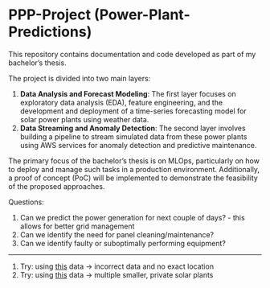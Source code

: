 # **PPP-Project** (Power-Plant-Predictions)

This repository contains documentation and code developed as part of my bachelor’s thesis.

The project is divided into two main layers:
1. **Data Analysis and Forecast Modeling**: The first layer focuses on exploratory data analysis (EDA), feature engineering, and the development and deployment of a time-series forecasting model for solar power plants using weather data.
2. **Data Streaming and Anomaly Detection**: The second layer involves building a pipeline to stream simulated data from these power plants using AWS services for anomaly detection and predictive maintenance.

The primary focus of the bachelor’s thesis is on MLOps, particularly on how to deploy and manage such tasks in a production environment. Additionally, a proof of concept (PoC) will be implemented to demonstrate the feasibility of the proposed approaches.

Questions:

1. Can we predict the power generation for next couple of days? - this allows for better grid management
2. Can we identify the need for panel cleaning/maintenance?
3. Can we identify faulty or suboptimally performing equipment?


---

1. Try: using [this](https://www.kaggle.com/datasets/anikannal/solar-power-generation-data/data) data -> incorrect data and no exact location
2. Try: using [this](https://data.openei.org/submissions/4568) data -> multiple smaller, private solar plants 
